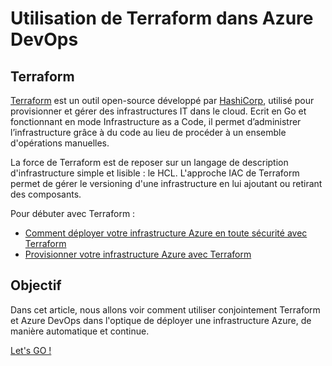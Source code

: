 # Utilisation de Terraform dans Azure DevOps

## Terraform

[Terraform](https://www.terraform.io/) est un outil open-source développé par [HashiCorp](https://www.hashicorp.com/products/terraform/), utilisé pour provisionner et gérer des infrastructures IT dans le cloud. Ecrit en Go et fonctionnant en mode Infrastructure as a Code, il permet d’administrer l’infrastructure grâce à du code au lieu de procéder à un ensemble d'opérations manuelles.

La force de Terraform est de reposer sur un langage de description d'infrastructure simple et lisible : le HCL. L'approche IAC de Terraform permet de gérer le versioning d'une infrastructure en lui ajoutant ou retirant des composants.

Pour débuter avec Terraform :

- [Comment déployer votre infrastructure Azure en toute sécurité avec Terraform](https://blog.cellenza.com/cloud-2/azure/comment-deployer-votre-infrastructure-azure-en-toute-securite-avec-terraform/)
- [Provisionner votre infrastructure Azure avec Terraform](https://blog.cellenza.com/cloud-2/azure/provisionner-votre-infrastructure-azure-avec-terraform/)

## Objectif

Dans cet article, nous allons voir comment utiliser conjointement Terraform et Azure DevOps dans l'optique de déployer une infrastructure Azure, de manière automatique et continue.

[Let's GO !](https://blog.cellenza.com/devops/comment-utiliser-terraform-dans-azure-devops/)
